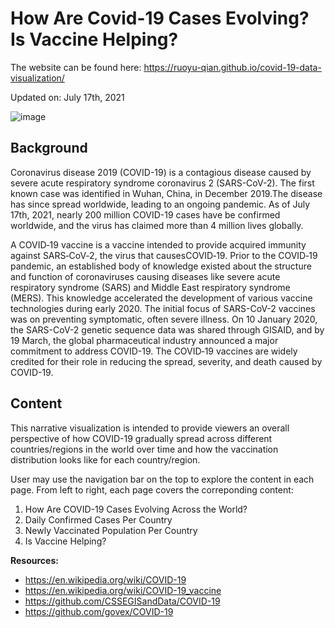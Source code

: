 # How Are Covid-19 Cases Evolving? Is Vaccine Helping?
The website can be found here: https://ruoyu-qian.github.io/covid-19-data-visualization/

Updated on: July 17th, 2021


![image](https://user-images.githubusercontent.com/23147645/145338882-93b692b2-816c-4a5e-b9f3-5941c6ecc947.png)


## Background
Coronavirus disease 2019 (COVID-19) is a contagious disease caused by severe acute respiratory syndrome coronavirus 2 (SARS-CoV-2). The first known case was identified in Wuhan, China, in December 2019.The disease has since spread worldwide, leading to an ongoing pandemic. As of July 17th, 2021, nearly 200 million COVID-19 cases have be confirmed worldwide, and the virus has claimed more than 4 million lives globally.

A COVID‑19 vaccine is a vaccine intended to provide acquired immunity against SARS‑CoV‑2, the virus that causesCOVID‑19. Prior to the COVID‑19 pandemic, an established body of knowledge existed about the structure and function of coronaviruses causing diseases like severe acute respiratory syndrome (SARS) and Middle East respiratory syndrome (MERS). This knowledge accelerated the development of various vaccine technologies during early 2020. The initial focus of SARS-CoV-2 vaccines was on preventing symptomatic, often severe illness. On 10 January 2020, the SARS-CoV-2 genetic sequence data was shared through GISAID, and by 19 March, the global pharmaceutical industry announced a major commitment to address COVID-19. The COVID‑19 vaccines are widely credited for their role in reducing the spread, severity, and death caused by COVID-19.


## Content
This narrative visualization is intended to provide viewers an overall perspective of how COVID-19 gradually spread across different countries/regions in the world over time and how the vaccination distribution looks like for each country/region. 

User may use the navigation bar on the top to explore the content in each page. From left to right, each page covers the correponding content:

1. How Are COVID-19 Cases Evolving Across the World?
2. Daily Confirmed Cases Per Country
3. Newly Vaccinated Population Per Country
4. Is Vaccine Helping?




**Resources:**
- https://en.wikipedia.org/wiki/COVID-19 
- https://en.wikipedia.org/wiki/COVID-19_vaccine
- https://github.com/CSSEGISandData/COVID-19
- https://github.com/govex/COVID-19
